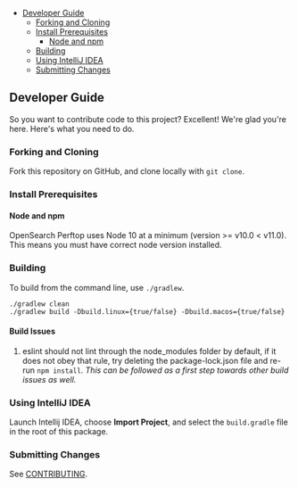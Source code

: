 - [Developer Guide](#developer-guide)
  - [Forking and Cloning](#forking-and-cloning)
  - [Install Prerequisites](#install-prerequisites)
    - [Node and npm](#node-and-npm)
  - [Building](#building)
  - [Using IntelliJ IDEA](#using-intellij-idea)
  - [Submitting Changes](#submitting-changes)

## Developer Guide

So you want to contribute code to this project? Excellent! We're glad you're here. Here's what you need to do.

### Forking and Cloning

Fork this repository on GitHub, and clone locally with `git clone`.

### Install Prerequisites

#### Node and npm

OpenSearch Perftop uses Node 10 at a minimum (version >= v10.0 < v11.0). This means you must have correct node version installed.

### Building

To build from the command line, use `./gradlew`.

```
./gradlew clean
./gradlew build -Dbuild.linux={true/false} -Dbuild.macos={true/false}
```

#### Build Issues

1. eslint should not lint through the node_modules folder by default, if it does not obey that rule,
   try deleting the package-lock.json file and re-run `npm install`.
   _This can be followed as a first step towards other build issues as well._


### Using IntelliJ IDEA

Launch Intellij IDEA, choose **Import Project**, and select the `build.gradle` file in the root of this package. 

### Submitting Changes

See [CONTRIBUTING](CONTRIBUTING.md).